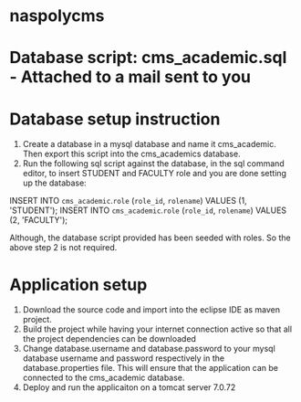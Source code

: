 # naspolycms
# Database script: cms_academic.sql - Attached to a mail sent to you

# Database setup instruction

1. Create a database in a mysql database and name it cms_academic. Then export this script into the cms_academics database.
2. Run the following sql script against the database, in the sql command editor, to insert STUDENT and FACULTY role and you are done setting up the database:

INSERT INTO `cms_academic`.`role` (`role_id`, `rolename`) VALUES (1, 'STUDENT');
INSERT INTO `cms_academic`.`role` (`role_id`, `rolename`) VALUES (2, 'FACULTY');

Although, the database script provided has been seeded with roles. So the above step 2 is not required.

# Application setup
1. Download the source code and import into the eclipse IDE as maven project.
2. Build the project while having your internet connection active so that all the project dependencies can be downloaded
3. Change database.username and database.password to your mysql database username and password respectively 
   in the database.properties file. This will ensure that the application can be connected to the cms_academic database.
4. Deploy and run the applicaiton on a tomcat server 7.0.72

